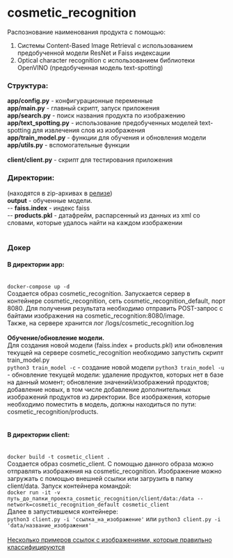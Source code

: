 # cosmetic_recognition

Распознование наименования продукта с помощью:
1) Cистемы Content-Based Image Retrieval с использованием предобученной модели ResNet и Faiss индексации
2) Optical character recognition c использованием библиотеки OpenVINO (предобученная модель text-spotting)

<h3>Структура:</h3>  
<b>app/config.py</b> - конфигурационные переменные  <br>
<b>app/main.py</b> - главный скрипт, запуск приложения <br>
<b>app/search.py</b> - поиск названия продукта по изображению  <br>
<b>app/text_spotting.py</b> - использование предобученных моделей text-spotting для извлечения слов из изображения <br>
<b>app/train_model.py</b> - функции для обучения и обновления модели  <br>
<b>app/utils.py</b> - вспомогательные функции <br>
<br>
<b>client/client.py</b> - скрипт для тестирования приложения<br>


<h3>Директории: </h3> 
(находятся в zip-архивах в <a href='https://github.com/karina-rev/cosmetic_recognition/releases/tag/1.0'>релизе</a>) <br>
<b>output</b> - обученные модели. <br>
 -- <b>faiss.index</b> - индекс faiss  <br>
 -- <b>products.pkl</b> - датафрейм, распарсенный из данных из xml со словами, которые удалось найти на каждом изображении  <br>

<br>
<h3>Докер</h3>
<h4>В директории app:</h4> <br>
<code>docker-compose up -d </code> <br>
Создается образ cosmetic_recognition. Запускается сервер в контейнере cosmetic_recognition, сеть cosmetic_recognition_default, порт 8080. Для получения результата необходимо отправить POST-запрос с байтами изображения на cosmetic_recognition:8080/image. <br>
Также, на сервере хранится лог /logs/cosmetic_recognition.log
<br><br>
<b>Обучение/обновление модели. </b> <br>
Для создания новой модели (faiss.index + products.pkl) или обновления текущей на сервере cosmetic_recognition необходимо запустить скрипт train_model.py <br>
<code>python3 train_model -c</code>  -  создание новой модели
<code>python3 train_model -u</code>  -  обновление текущей модели: удаление продуктов, которых нет в базе на данный момент; обновление значений/изображений продуктов; добавление новых, в том числе добавление дополнительных изображений продуктов из директории. Все изображения, которые необходимо поместить в модель, должны находиться по пути: cosmetic_recognition/products. 
  <br><br>
<h4>В директории client:</h4> <br>
<code>docker build -t cosmetic_client .</code> <br>
Создается образ cosmetic_client. С помощью данного образа можно отправлять изображения на cosmetic_recognition. Изображение можно загружать с помощью внешней ссылки или загрузить в папку client/data. Запуск контейнера командой: <br>
<code>docker run -it -v путь_до_папки_проекта_cosmetic_recognition/client/data:/data --network=cosmetic_recognition_default cosmetic_client</code> <br>
Далее в запустившемся контейнере: <br>
 <code>python3 client.py -i 'ссылка_на_изображение'</code> или <code>python3 client.py -i 'data/название_изображения'</code> 
<br><br>
<a href='https://github.com/karina-rev/cosmetic_recognition/releases/download/1.0/test.txt'>Несколько примеров ссылок с изображениями, которые правильно классифицируются</a>
